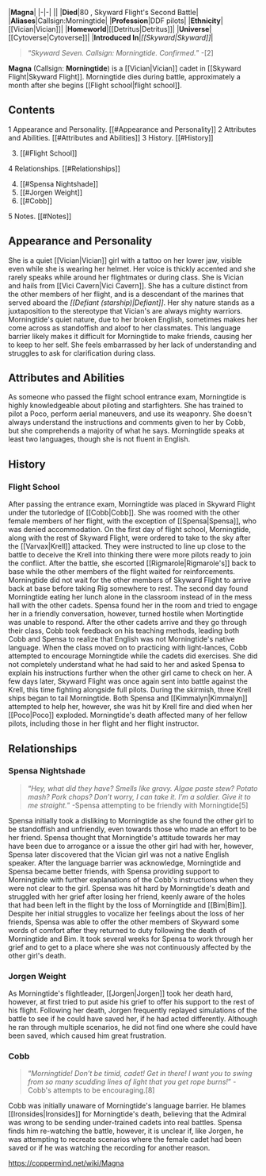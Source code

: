 |**Magna**|
|-|-|
||
|**Died**|80 , Skyward Flight's Second Battle|
|**Aliases**|Callsign:Morningtide|
|**Profession**|DDF pilots|
|**Ethnicity**|[[Vician\|Vician]]|
|**Homeworld**|[[Detritus\|Detritus]]|
|**Universe**|[[Cytoverse\|Cytoverse]]|
|**Introduced In**|*[[Skyward\|Skyward]]*|

>“*Skyward Seven. Callsign: Morningtide. Confirmed.*”
\-[2]


**Magna** (Callsign: **Morningtide**) is a [[Vician\|Vician]] cadet in [[Skyward Flight\|Skyward Flight]]. Morningtide dies during battle, approximately a month after she begins [[Flight school\|flight school]].

## Contents

1 Appearance and Personality. [[#Appearance and Personality]] 
2 Attributes and Abilities. [[#Attributes and Abilities]] 
3 History. [[#History]] 

3. [[#Flight School]] 


4 Relationships. [[#Relationships]] 

4. [[#Spensa Nightshade]] 
4. [[#Jorgen Weight]] 
4. [[#Cobb]] 


5 Notes. [[#Notes]] 


## Appearance and Personality
 
She is a quiet [[Vician\|Vician]] girl with a tattoo on her lower jaw, visible even while she is wearing her helmet. Her voice is thickly accented and she rarely speaks while around her flightmates or during class.
She is Vician and hails from [[Vici Cavern\|Vici Cavern]]. She has a culture distinct from the other members of her flight, and is a descendant of the marines that served aboard the *[[Defiant (starship)\|Defiant]]*. Her shy nature stands as a juxtaposition to the stereotype that Vician's are always mighty warriors.
Morningtide's quiet nature, due to her broken English, sometimes makes her come across as standoffish and aloof to her classmates. This language barrier likely makes it difficult for Morningtide to make friends, causing her to keep to her self. She feels embarrassed by her lack of understanding and struggles to ask for clarification during class.

## Attributes and Abilities
As someone who passed the flight school entrance exam, Morningtide is highly knowledgeable about piloting and starfighters. She has trained to pilot a Poco, perform aerial maneuvers, and use its weaponry. She doesn't always understand the instructions and comments given to her by Cobb, but she comprehends a majority of what he says.
Morningtide speaks at least two languages, though she is not fluent in English.

## History
 
### Flight School
After passing the entrance exam, Morningtide was placed in Skyward Flight under the tutorledge of [[Cobb\|Cobb]]. She was roomed with the other female members of her flight, with the exception of [[Spensa\|Spensa]], who was denied accommodation.
On the first day of flight school, Morningtide, along with the rest of Skyward Flight, were ordered to take to the sky after the [[Varvax\|Krell]] attacked. They were instructed to line up close to the battle to deceive the Krell into thinking there were more pilots ready to join the conflict. After the battle, she escorted [[Rigmarole\|Rigmarole's]] back to base while the other members of the flight waited for reinforcements. Morningtide did not wait for the other members of Skyward Flight to arrive back at base before taking Rig somewhere to rest.
The second day found Morningtide eating her lunch alone in the classroom instead of in the mess hall with the other cadets. Spensa found her in the room and tried to engage her in a friendly conversation, however, turned hostile when Mortingtide was unable to respond. After the other cadets arrive and they go through their class, Cobb took feedback on his teaching methods, leading both Cobb and Spensa to realize that English was not Morningtide's native language.
When the class moved on to practicing with light-lances, Cobb attempted to encourage Morningtide while the cadets did exercises. She did not completely understand what he had said to her and asked Spensa to explain his instructions further when the other girl came to check on her.
A few days later, Skyward Flight was once again sent into battle against the Krell, this time fighting alongside full pilots. During the skirmish, three Krell ships began to tail Morningtide. Both Spensa and [[Kimmalyn\|Kimmalyn]] attempted to help her, however, she was hit by Krell fire and died when her [[Poco\|Poco]] exploded.
Morningtide's death affected many of her fellow pilots, including those in her flight and her flight instructor.

## Relationships
### Spensa Nightshade
>“*Hey, what did they have? Smells like gravy. Algae paste stew? Potato mash? Pork chops? Don’t worry, I can take it. I’m a soldier. Give it to me straight.*”
\-Spensa attempting to be friendly with Morningtide[5]

Spensa initially took a disliking to Morningtide as she found the other girl to be standoffish and unfriendly, even towards those who made an effort to be her friend. Spensa thought that Morningtide's attitude towards her may have been due to arrogance or a issue the other girl had with her, however, Spensa later discovered that the Vician girl was not a native English speaker. After the language barrier was acknowledge, Morningtide and Spensa became better friends, with Spensa providing support to Morningtide with further explanations of the Cobb's instructions when they were not clear to the girl. Spensa was hit hard by Morningtide's death and struggled with her grief after losing her friend, keenly aware of the holes that had been left in the flight by the loss of Morningtide and [[Bim\|Bim]]. Despite her initial struggles to vocalize her feelings about the loss of her friends, Spensa was able to offer the other members of Skyward some words of comfort after they returned to duty following the death of Morningtide and Bim. It took several weeks for Spensa to work through her grief and to get to a place where she was not continuously affected by the other girl's death.

### Jorgen Weight
As Morningtide's flightleader, [[Jorgen\|Jorgen]] took her death hard, however, at first tried to put aside his grief to offer his support to the rest of his flight. Following her death, Jorgen frequently replayed simulations of the battle to see if he could have saved her, if he had acted differently. Although he ran through multiple scenarios, he did not find one where she could have been saved, which caused him great frustration.

### Cobb
>“*Morningtide! Don’t be timid, cadet! Get in there! I want you to swing from so many scudding lines of light that you get rope burns!*”
\-Cobb's attempts to be encouraging.[8]


Cobb was initially unaware of Morningtide's language barrier. He blames [[Ironsides\|Ironsides]] for Morningtide's death, believing that the Admiral was wrong to be sending under-trained cadets into real battles. Spensa finds him re-watching the battle, however, it is unclear if, like Jorgen, he was attempting to recreate scenarios where the female cadet had been saved or if he was watching the recording for another reason.



https://coppermind.net/wiki/Magna